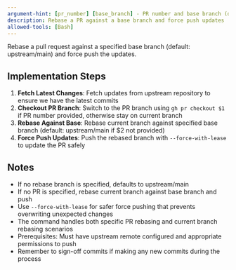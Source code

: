 ```yaml
---
argument-hint: [pr_number] [base_branch] - PR number and base branch (default: upstream/main)
description: Rebase a PR against a base branch and force push updates
allowed-tools: [Bash]
---
```


Rebase a pull request against a specified base branch (default: upstream/main) and force push the updates.

## Implementation Steps

1. **Fetch Latest Changes**: Fetch updates from upstream repository to ensure we have the latest commits
2. **Checkout PR Branch**: Switch to the PR branch using `gh pr checkout $1` if PR number provided, otherwise stay on current branch
3. **Rebase Against Base**: Rebase current branch against specified base branch (default: upstream/main if $2 not provided)
4. **Force Push Updates**: Push the rebased branch with `--force-with-lease` to update the PR safely

## Notes
- If no rebase branch is specified, defaults to upstream/main
- If no PR is specified, rebase current branch against base branch and push
- Use `--force-with-lease` for safer force pushing that prevents overwriting unexpected changes
- The command handles both specific PR rebasing and current branch rebasing scenarios
- Prerequisites: Must have upstream remote configured and appropriate permissions to push
- Remember to sign-off commits if making any new commits during the process